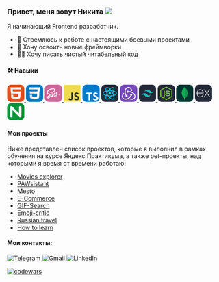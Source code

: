 ### Привет, меня зовут Никита <a href="https://www.gautamkrishnar.com/"><img src="https://media.giphy.com/media/hvRJCLFzcasrR4ia7z/giphy.gif" width="5%"></a>

Я начинающий Frontend разработчик.

- 🎯 Стремлюсь к работе с настоящими боевыми проектами
- 🏫 Хочу освоить новые фреймворки
- ✍🏻 Хочу писать чистый читабельный код

#### 🛠️ Навыки 

<p align="left"> <a href="https://www.w3.org/html/" target="_blank"> <img src="https://github.com/tandpfun/skill-icons/raw/main/icons/HTML.svg" alt="html5" width="40" height="40"/> </a> <a href="https://www.w3schools.com/css/" target="_blank"> <img src="https://github.com/tandpfun/skill-icons/raw/main/icons/CSS.svg" alt="css3" width="40" height="40"/> </a> <a href="https://sass-lang.com" target="_blank"> <img src="https://github.com/tandpfun/skill-icons/raw/main/icons/Sass.svg" alt="sass" width="40" height="40"/> </a> <a href="https://developer.mozilla.org/en-US/docs/Web/JavaScript" target="_blank"> <img src="https://raw.githubusercontent.com/devicons/devicon/master/icons/javascript/javascript-original.svg" alt="javascript" width="40" height="40"/> </a> <a href="https://www.typescriptlang.org/" target="_blank"> <img src="https://github.com/tandpfun/skill-icons/raw/main/icons/TypeScript.svg" alt="typescript" width="40" height="40"/> </a> <a href="https://reactjs.org/" target="_blank"> <img src="https://github.com/tandpfun/skill-icons/raw/main/icons/React-Dark.svg" alt="react" width="40" height="40"/> </a> <a href="https://redux.js.org/" target="_blank"> <img src="https://github.com/tandpfun/skill-icons/raw/main/icons/Redux.svg" alt="html5" width="40" height="40"/> </a> <a href="https://tailwindcss.com/" target="_blank"> <img src="https://github.com/tandpfun/skill-icons/raw/main/icons/TailwindCSS-Dark.svg" alt="html5" width="40" height="40"/> </a> <a href="https://nodejs.org" target="_blank"> <img src="https://github.com/tandpfun/skill-icons/raw/main/icons/NodeJS-Dark.svg" alt="nodejs" width="40" height="40"/> </a> <a href="https://www.mongodb.com/" target="_blank"> <img src="https://github.com/tandpfun/skill-icons/raw/main/icons/MongoDB.svg" alt="mongodb" width="40" height="40"/> </a> <a href="https://expressjs.com" target="_blank"> <img src="https://github.com/tandpfun/skill-icons/raw/main/icons/ExpressJS-Dark.svg" alt="express" width="40" height="40"/> </a> <a href="https://www.nginx.com" target="_blank"> <img src="https://github.com/tandpfun/skill-icons/raw/main/icons/Nginx.svg" alt="nginx" width="40" height="40"/> </a> </p>

#### Мои проекты
Ниже представлен список проектов, которые я выполнил в рамках обучения на курсе Яндекс Практикума, а также pet-проекты, над которыми я время от времени работаю:
- [Movies explorer](https://github.com/Augenb1ick/movies-explorer)
- [PAWsistant](https://github.com/Augenb1ick/Chatty-AI)
- [Mesto](https://github.com/Augenb1ick/react-mesto-api-full-gha)
- [E-Commerce](https://github.com/Augenb1ick/ts-e-commerce)
- [GIF-Search](https://github.com/Augenb1ick/gif-search)
- [Emoji-critic](https://github.com/Augenb1ick/emoji-critic)
- [Russian travel](https://github.com/Augenb1ick/Russian-travel)
- [How to learn](https://github.com/Augenb1ick/How-to-learn)

#### Мои контакты:
[![Telegram](https://img.shields.io/badge/-Telegram-141130?style=for-the-badge&logo=Telegram)](https://t.me/augenblick)
[![Gmail](https://img.shields.io/badge/-na.savoskin@gmail.com-141130?style=for-the-badge&logo=Gmail)](mailto:na.savoskin@gmail.com)
[![LinkedIn](https://img.shields.io/badge/-LinkedIn-141130?style=for-the-badge&logo=LinkedIn)](https://linkedin.com/in/nikita-savoskin)

<a href="https://www.codewars.com/users/augenb1ick" target="_blank"> <img src="https://www.codewars.com/users/augenb1ick/badges/large" alt="codewars"> </a>
